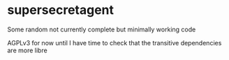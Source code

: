 # supersecretagent

Some random not currently complete but minimally working code

AGPLv3 for now until I have time to check that the transitive dependencies are more libre
